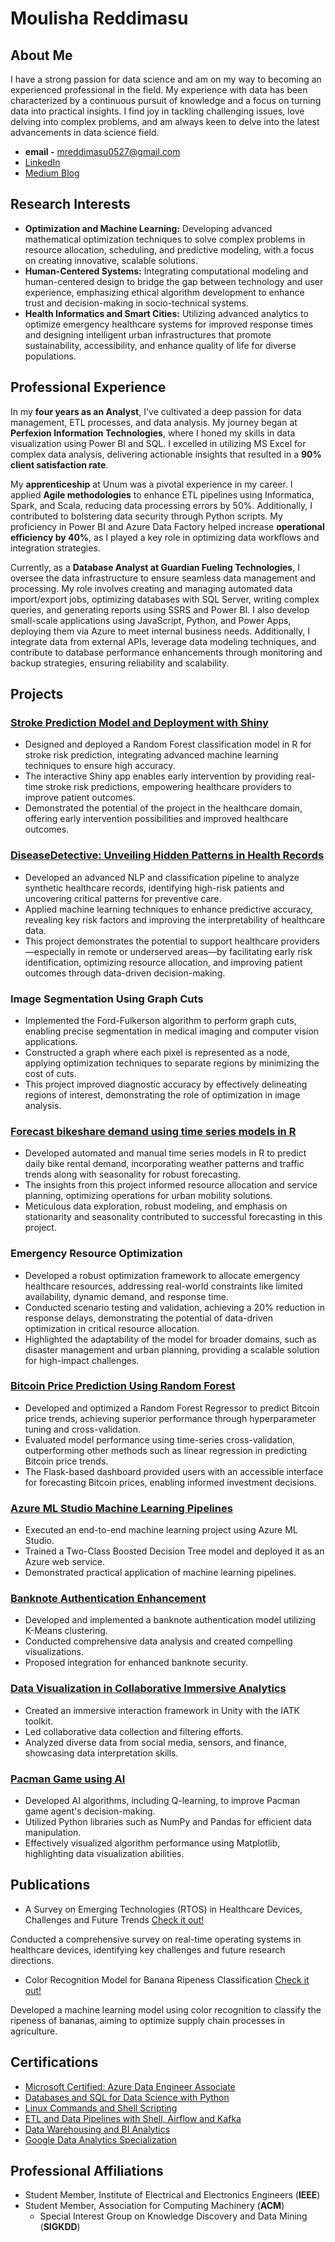 
# Moulisha Reddimasu

## About Me

I have a strong passion for data science and am on my way to becoming an experienced professional in the field. My experience with data has been characterized by a continuous pursuit of knowledge and a focus on turning data into practical insights. I find joy in tackling challenging issues, love delving into complex problems, and am always keen to delve into the latest advancements in data science field.

- **email -** mreddimasu0527@gmail.com
- [LinkedIn](https://www.linkedin.com/in/moulisha-r-240679228/)
- [Medium Blog](https://medium.com/@rmoulisha)

## Research Interests

- **Optimization and Machine Learning:** Developing advanced mathematical optimization techniques to solve complex problems in resource allocation, scheduling, and predictive modeling, with a focus on creating innovative, scalable solutions.
- **Human-Centered Systems:** Integrating computational modeling and human-centered design to bridge the gap between technology and user experience, emphasizing ethical algorithm development to enhance trust and decision-making in socio-technical systems.
- **Health Informatics and Smart Cities:** Utilizing advanced analytics to optimize emergency healthcare systems for improved response times and designing intelligent urban infrastructures that promote sustainability, accessibility, and enhance quality of life for diverse populations.


## Professional Experience

In my **four years as an Analyst**, I've cultivated a deep passion for data management, ETL processes, and data analysis. My journey began at **Perfexion Information Technologies**, where I honed my skills in data visualization using Power BI and SQL. I excelled in utilizing MS Excel for complex data analysis, delivering actionable insights that resulted in a **90% client satisfaction rate**.

My **apprenticeship** at Unum was a pivotal experience in my career. I applied **Agile methodologies** to enhance ETL pipelines using Informatica, Spark, and Scala, reducing data processing errors by 50%. Additionally, I contributed to bolstering data security through Python scripts. My proficiency in Power BI and Azure Data Factory helped increase **operational efficiency by 40%**, as I played a key role in optimizing data workflows and integration strategies.

Currently, as a **Database Analyst at Guardian Fueling Technologies**, I oversee the data infrastructure to ensure seamless data management and processing. My role involves creating and managing automated data import/export jobs, optimizing databases with SQL Server, writing complex queries, and generating reports using SSRS and Power BI. I also develop small-scale applications using JavaScript, Python, and Power Apps, deploying them via Azure to meet internal business needs. Additionally, I integrate data from external APIs, leverage data modeling techniques, and contribute to database performance enhancements through monitoring and backup strategies, ensuring reliability and scalability.

## Projects

### [Stroke Prediction Model and Deployment with Shiny](https://www.dropbox.com/scl/fi/3dtvuexqvhopdfrbvt7ke/Store_prediction_model.pdf?rlkey=sfg0ewecb7g05okwevy0140wb&dl=0)

- Designed and deployed a Random Forest classification model in R for stroke risk prediction, integrating advanced machine learning techniques to ensure high accuracy.
- The interactive Shiny app enables early intervention by providing real-time stroke risk predictions, empowering healthcare providers to improve patient outcomes.
- Demonstrated the potential of the project in the healthcare domain, offering early intervention possibilities and improved healthcare outcomes.

### [DiseaseDetective: Unveiling Hidden Patterns in Health Records](https://www.dropbox.com/scl/fi/dr1rjcijnhtqoqc25csuw/DiseaseDetective.pdf?rlkey=eqpzegvn0yal02s03o1o03qnt&st=l6jcpg5i&dl=0)

- Developed an advanced NLP and classification pipeline to analyze synthetic healthcare records, identifying high-risk patients and uncovering critical patterns for preventive care.
- Applied machine learning techniques to enhance predictive accuracy, revealing key risk factors and improving the interpretability of healthcare data.
- This project demonstrates the potential to support healthcare providers—especially in remote or underserved areas—by facilitating early risk identification, optimizing resource allocation, and improving patient outcomes through data-driven decision-making.

### Image Segmentation Using Graph Cuts

- Implemented the Ford-Fulkerson algorithm to perform graph cuts, enabling precise segmentation in medical imaging and computer vision applications.
- Constructed a graph where each pixel is represented as a node, applying optimization techniques to separate regions by minimizing the cost of cuts.
- This project improved diagnostic accuracy by effectively delineating regions of interest, demonstrating the role of optimization in image analysis.
  
### [Forecast bikeshare demand using time series models in R](https://www.dropbox.com/scl/fi/2xdmje55yb71pwtyf1g80/Forecast_bikeshare_demand.pdf?rlkey=hsehc5gv9rp4ealvuearsuqv6&st=zutthys2&dl=0)

- Developed automated and manual time series models in R to predict daily bike rental demand, incorporating weather patterns and traffic trends along with seasonality for robust forecasting.
- The insights from this project informed resource allocation and service planning, optimizing operations for urban mobility solutions.
- Meticulous data exploration, robust modeling, and emphasis on stationarity and seasonality contributed to successful forecasting in this project.

### Emergency Resource Optimization

- Developed a robust optimization framework to allocate emergency healthcare resources, addressing real-world constraints like limited availability, dynamic demand, and response time.
- Conducted scenario testing and validation, achieving a 20% reduction in response delays, demonstrating the potential of data-driven optimization in critical resource allocation.
- Highlighted the adaptability of the model for broader domains, such as disaster management and urban planning, providing a scalable solution for high-impact challenges.

### [Bitcoin Price Prediction Using Random Forest](https://www.dropbox.com/scl/fi/6du2c6hge41cvyx7n4xxw/Team_10-SOC_Final_Project_Report.pdf?rlkey=bcyakprhi4bq2njhiqtq9jxaa&st=tvwqvpdl&dl=0)

- Developed and optimized a Random Forest Regressor to predict Bitcoin price trends, achieving superior performance through hyperparameter tuning and cross-validation.
- Evaluated model performance using time-series cross-validation, outperforming other methods such as linear regression in predicting Bitcoin price trends.
- The Flask-based dashboard provided users with an accessible interface for forecasting Bitcoin prices, enabling informed investment decisions.
  
### [Azure ML Studio Machine Learning Pipelines](https://www.dropbox.com/scl/fi/84rdeelygwfwtrgqqthg9/Machine-Learning-Pipeline-with-Azure-ML-Studio.pdf?rlkey=4d0usa3ig5hk9w595gq0qlb9f&dl=0) 

- Executed an end-to-end machine learning project using Azure ML Studio.
- Trained a Two-Class Boosted Decision Tree model and deployed it as an Azure web service.
- Demonstrated practical application of machine learning pipelines.

### [Banknote Authentication Enhancement](https://www.dropbox.com/scl/fi/v3ge13mfkbjdahlfp7sk4/BankNote-Authentication.pdf?rlkey=ukbsqic6ej59vc3g3pzy58ei2&dl=0)

- Developed and implemented a banknote authentication model utilizing K-Means clustering.
- Conducted comprehensive data analysis and created compelling visualizations.
- Proposed integration for enhanced banknote security.

### [Data Visualization in Collaborative Immersive Analytics](https://www.dropbox.com/scl/fi/0fq0r7tpqkoxt7pfma8yg/Collaborative-Imeersive-Analytics.pdf?rlkey=ot3q0gscxo3lqslg031af9zh9&dl=0)

- Created an immersive interaction framework in Unity with the IATK toolkit.
- Led collaborative data collection and filtering efforts.
- Analyzed diverse data from social media, sensors, and finance, showcasing data interpretation skills.

### [Pacman Game using AI](https://www.dropbox.com/scl/fi/wj7mpidwo8xvjfo99nt2t/Pacman-Game-using-AI.pdf?rlkey=e6y3jkh7arlix9sfcrry2ybua&dl=0)

- Developed AI algorithms, including Q-learning, to improve Pacman game agent's decision-making.
- Utilized Python libraries such as NumPy and Pandas for efficient data manipulation.
- Effectively visualized algorithm performance using Matplotlib, highlighting data visualization abilities.


## Publications

- A Survey on Emerging Technologies (RTOS) in Healthcare Devices, Challenges and Future Trends [Check it out!](https://www.dropbox.com/scl/fi/cngsnj448q72v7o4c1667/Survey_Paper_Final.pdf?rlkey=tdoo5dyv1lumvs80040ne172r&dl=0)

Conducted a comprehensive survey on real-time operating systems in healthcare devices, identifying key challenges and future research directions.
  
- Color Recognition Model for Banana Ripeness Classification [Check it out!](https://www.dropbox.com/scl/fi/268f50x5fieqh8l3ukytq/color_recgonition.pdf?rlkey=t90nhk08m4rs8qu47k99d1wyy&dl=0)

Developed a machine learning model using color recognition to classify the ripeness of bananas, aiming to optimize supply chain processes in agriculture.

## Certifications

- [Microsoft Certified: Azure Data Engineer Associate ](https://learn.microsoft.com/en-us/users/moulishareddimasu-7355/credentials/7244503b053dee33?ref=https%3A%2F%2Fwww.linkedin.com%2F)
- [Databases and SQL for Data Science with Python](https://coursera.org/verify/47S38TRTTLQB)
- [Linux Commands and Shell Scripting](https://coursera.org/verify/2H9BKNDDYKZW)
- [ETL and Data Pipelines with Shell, Airflow and Kafka](https://coursera.org/verify/AX8XLNZA6D8B)
- [Data Warehousing and BI Analytics](https://coursera.org/verify/SXXW8RGJP4ZV)
- [Google Data Analytics Specialization](https://www.coursera.org/account/accomplishments/specialization/certificate/DH6ZYPLW9BRH)

## Professional Affiliations

- Student Member, Institute of Electrical and Electronics Engineers (**IEEE**)
- Student Member, Association for Computing Machinery (**ACM**)
    - Special Interest Group on Knowledge Discovery and Data Mining (**SIGKDD**)
